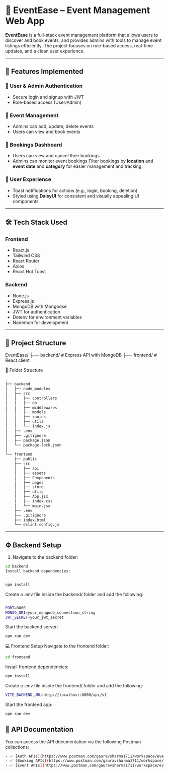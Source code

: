# 🎉 EventEase – Event Management Web App

**EventEase** is a full-stack event management platform that allows users to discover and book events, and provides admins with tools to manage event listings efficiently. The project focuses on role-based access, real-time updates, and a clean user experience.

---

## 🚀 Features Implemented

### 👤 User & Admin Authentication
- Secure login and signup with JWT
- Role-based access (User/Admin)

### 📅 Event Management
- Admins can add, update, delete events
- Users can view and book events

### 📄 Bookings Dashboard
- Users can view and cancel their bookings
- Admins can monitor event bookings
Filter bookings by **location** and **event date** and **category** for easier management and tracking

### 🔔 User Experience
- Toast notifications for actions (e.g., login, booking, deletion)
- Styled using **DaisyUI** for consistent and visually appealing UI components

---

## 🛠 Tech Stack Used

### Frontend
- React.js
- Tailwind CSS
- React Router
- Axios
- React Hot Toast

### Backend
- Node.js
- Express.js
- MongoDB with Mongoose
- JWT for authentication
- Dotenv for environment variables
- Nodemon for development

---

## 📂 Project Structure

EventEase/
├── backend/ # Express API with MongoDB
├── frontend/ # React client


📁 Folder Structure

```bash
.
├── backend
│   ├── node_modules
│   ├── src
│   │   ├── controllers
│   │   ├── db
│   │   ├── middlewares
│   │   ├── models
│   │   ├── routes
│   │   ├── utils
│   │   └── index.js
│   ├── .env
│   ├── .gitignore
│   ├── package.json
│   └── package-lock.json
│
└── frontend
    ├── public
    ├── src
    │   ├── api
    │   ├── assets
    │   ├── Components
    │   ├── pages
    │   ├── store
    │   ├── utils
    │   ├── App.jsx
    │   ├── index.css
    │   └── main.jsx
    ├── .env
    ├── .gitignore
    ├── index.html
    └── eslint.config.js

```

---

## ⚙️ Backend Setup

1. Navigate to the backend folder:

```bash
cd backend
Install backend dependencies:


npm install

```

Create a .env file inside the backend/ folder and add the following:

```bash

PORT=8000
MONGO_URI=your_mongodb_connection_string
JWT_SECRET=your_jwt_secret
```
Start the backend server:

```bash
npm run dev
```

💻 Frontend Setup
Navigate to the frontend folder:

```bash
cd frontend
```
Install frontend dependencies:

```bash
npm install
```

Create a .env file inside the frontend/ folder and add the following:

```bash
VITE_BACKEND_URL=http://localhost:8000/api/v1
```

Start the frontend app:

```bash
npm run dev
```

## 📩 API Documentation

You can access the API documentation via the following Postman collections:

```bash
- ✅ [Auth APIs](https://www.postman.com/gauravsharma1711/workspace/eventease/collection/36921467-d2b6485d-4c74-4ecd-b976-d921b0304ced)
- ✅ [Booking APIs](https://www.postman.com/gauravsharma1711/workspace/eventease/collection/36921467-38fad699-fef1-4be4-b468-018b69cc059e)
- ✅ [Event APIs](https://www.postman.com/gauravsharma1711/workspace/eventease/collection/36921467-85b8fd8d-e9c9-40b1-b065-fd51245032c2)
```